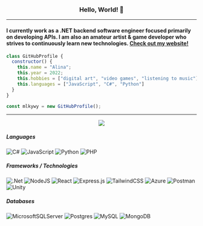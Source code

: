 <h3 align="center">Hello, World! 🚀</h3>

---

#### I currently work as a .NET backend software engineer focused primarily on developing APIs. I am also an amateur artist & game developer who strives to continuously learn new technologies. [Check out my website!](https://www.mlkywy.net/) 

```js
class GitHubProfile {
  constructor() {
    this.name = "Alina";
    this.year = 2022;
    this.hobbies = ["digital art", "video games", "listening to music"];
    this.languages = ["JavaScript", "C#", "Python"]
  }
}

const mlkywy = new GitHubProfile();
```




---
<p align="center">
  <img src="https://github-readme-stats.vercel.app/api?username=mlkywy&hide_border=true&bg_color=000&text_color=fff&title_color=1784a5&icon_color=fc444a&show_icons=true" />
</p>




##### Languages

![C#](https://img.shields.io/badge/c%23-fc444a.svg?style=for-the-badge&logo=c-sharp&logoColor=white) 
![JavaScript](https://img.shields.io/badge/Javascript-1784a5?style=for-the-badge&logo=javascript&logoColor=white)
![Python](https://img.shields.io/badge/python-fc444a?style=for-the-badge&logo=python&logoColor=white)
![PHP](https://img.shields.io/badge/php-1784a5.svg?style=for-the-badge&logo=php&logoColor=white)

##### Frameworks / Technologies
![.Net](https://img.shields.io/badge/.NET-fc444a?style=for-the-badge&logo=.net&logoColor=white)
![NodeJS](https://img.shields.io/badge/node.js-1784a5?style=for-the-badge&logo=node.js&logoColor=white)
![React](https://img.shields.io/badge/React-fc444a?style=for-the-badge&logo=react&logoColor=white)
![Express.js](https://img.shields.io/badge/express.js-1784a5.svg?style=for-the-badge&logo=express&logoColor=%2361DAFB)
![TailwindCSS](https://img.shields.io/badge/tailwindcss-fc444a.svg?style=for-the-badge&logo=tailwind-css&logoColor=white)
![Azure](https://img.shields.io/badge/azure-1784a5.svg?style=for-the-badge&logo=microsoftazure&logoColor=white)
![Postman](https://img.shields.io/badge/Postman-fc444a?style=for-the-badge&logo=postman&logoColor=white)
![Unity](https://img.shields.io/badge/Unity-1784a5?style=for-the-badge&logo=unity&logoColor=white)

##### Databases

![MicrosoftSQLServer](https://img.shields.io/badge/Microsoft%20SQL%20Server-fc444a?style=for-the-badge&logo=microsoft%20sql%20server&logoColor=white)
![Postgres](https://img.shields.io/badge/postgres-1784a5.svg?style=for-the-badge&logo=postgresql&logoColor=white)
![MySQL](https://img.shields.io/badge/mysql-fc444a.svg?style=for-the-badge&logo=mysql&logoColor=white)
![MongoDB](https://img.shields.io/badge/MongoDB-1784a5.svg?style=for-the-badge&logo=mongodb&logoColor=white)

